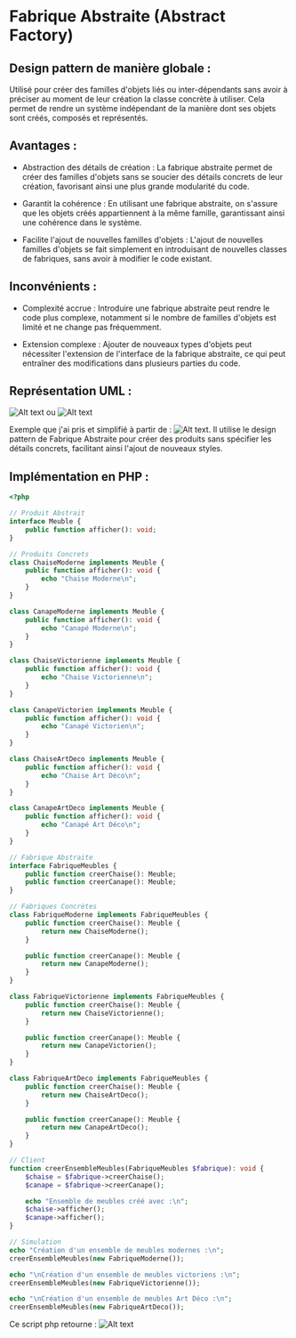 # Fabrique Abstraite (Abstract Factory)

## Design pattern de manière globale :
Utilisé pour créer des familles d'objets liés ou inter-dépendants sans avoir à préciser au moment de leur création la classe concrète à utiliser.
Cela permet de rendre un système indépendant de la manière dont ses objets sont créés, composés et représentés.

## Avantages :
- Abstraction des détails de création : La fabrique abstraite permet de créer des familles d'objets sans se soucier des détails concrets de leur création, favorisant ainsi une plus grande modularité du code.

- Garantit la cohérence : En utilisant une fabrique abstraite, on s'assure que les objets créés appartiennent à la même famille, garantissant ainsi une cohérence dans le système.

- Facilite l'ajout de nouvelles familles d'objets : L'ajout de nouvelles familles d'objets se fait simplement en introduisant de nouvelles classes de fabriques, sans avoir à modifier le code existant.

## Inconvénients : 
- Complexité accrue : Introduire une fabrique abstraite peut rendre le code plus complexe, notamment si le nombre de familles d'objets est limité et ne change pas fréquemment.

- Extension complexe : Ajouter de nouveaux types d'objets peut nécessiter l'extension de l'interface de la fabrique abstraite, ce qui peut entraîner des modifications dans plusieurs parties du code.

## Représentation UML : 
![Alt text](https://media.discordapp.net/attachments/884824217110061117/1202893928093974558/image.png?ex=65cf1d45&is=65bca845&hm=e63933a6d10287988c5601ab13479d64d65f4f05fce3fccdeb055e120be576d8&=&format=webp&quality=lossless&width=720&height=670)
ou
![Alt text](https://refactoring.guru/images/patterns/diagrams/abstract-factory/solution2.png?id=53975d6e4714c6f942633a879f7ac571)

Exemple que j'ai pris et simplifié à partir de : ![Alt text](https://refactoring.guru/fr/design-patterns/abstract-factory). Il utilise le design pattern de Fabrique Abstraite pour créer des produits sans spécifier les détails concrets, facilitant ainsi l'ajout de nouveaux styles.
## Implémentation en PHP :

``` php
<?php

// Produit Abstrait
interface Meuble {
    public function afficher(): void;
}

// Produits Concrets
class ChaiseModerne implements Meuble {
    public function afficher(): void {
        echo "Chaise Moderne\n";
    }
}

class CanapeModerne implements Meuble {
    public function afficher(): void {
        echo "Canapé Moderne\n";
    }
}

class ChaiseVictorienne implements Meuble {
    public function afficher(): void {
        echo "Chaise Victorienne\n";
    }
}

class CanapeVictorien implements Meuble {
    public function afficher(): void {
        echo "Canapé Victorien\n";
    }
}

class ChaiseArtDeco implements Meuble {
    public function afficher(): void {
        echo "Chaise Art Déco\n";
    }
}

class CanapeArtDeco implements Meuble {
    public function afficher(): void {
        echo "Canapé Art Déco\n";
    }
}

// Fabrique Abstraite
interface FabriqueMeubles {
    public function creerChaise(): Meuble;
    public function creerCanape(): Meuble;
}

// Fabriques Concrètes
class FabriqueModerne implements FabriqueMeubles {
    public function creerChaise(): Meuble {
        return new ChaiseModerne();
    }

    public function creerCanape(): Meuble {
        return new CanapeModerne();
    }
}

class FabriqueVictorienne implements FabriqueMeubles {
    public function creerChaise(): Meuble {
        return new ChaiseVictorienne();
    }

    public function creerCanape(): Meuble {
        return new CanapeVictorien();
    }
}

class FabriqueArtDeco implements FabriqueMeubles {
    public function creerChaise(): Meuble {
        return new ChaiseArtDeco();
    }

    public function creerCanape(): Meuble {
        return new CanapeArtDeco();
    }
}

// Client
function creerEnsembleMeubles(FabriqueMeubles $fabrique): void {
    $chaise = $fabrique->creerChaise();
    $canape = $fabrique->creerCanape();

    echo "Ensemble de meubles créé avec :\n";
    $chaise->afficher();
    $canape->afficher();
}

// Simulation
echo "Création d'un ensemble de meubles modernes :\n";
creerEnsembleMeubles(new FabriqueModerne());

echo "\nCréation d'un ensemble de meubles victoriens :\n";
creerEnsembleMeubles(new FabriqueVictorienne());

echo "\nCréation d'un ensemble de meubles Art Déco :\n";
creerEnsembleMeubles(new FabriqueArtDeco());
```
Ce script php retourne : 
![Alt text](https://media.discordapp.net/attachments/884824217110061117/1202930429242511360/image.png?ex=65cf3f43&is=65bcca43&hm=3fc9585171d2f61612aaf74cf1bdc71518e1bbc1904845279eb841cf90deea06&=&format=webp&quality=lossless)
